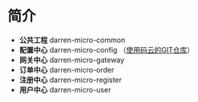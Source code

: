 # 简介
* **公共工程**  darren-micro-common
* **配置中心**  darren-micro-config （[使用码云的GIT仓库](https://gitee.com/mycode2018/darren-micro-config)）
* **网关中心**  darren-micro-gateway
* **订单中心**  darren-micro-order
* **注册中心**  darren-micro-register
* **用户中心**  darren-micro-user
